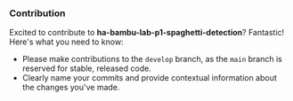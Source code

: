 ### Contribution
Excited to contribute to **ha-bambu-lab-p1-spaghetti-detection**? Fantastic! Here's what you need to know:

- Please make contributions to the `develop` branch, as the `main` branch is reserved for stable, released code.
- Clearly name your commits and provide contextual information about the changes you've made.
